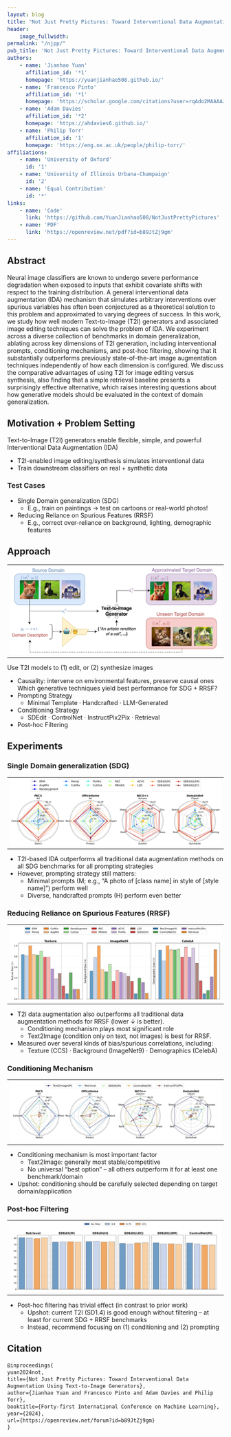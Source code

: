 ```yaml
---
layout: blog
title: "Not Just Pretty Pictures: Toward Interventional Data Augmentation Using Text-to-Image Generators"
header:
    image_fullwidth: 
permalink: "/njpp/"
pub_title: 'Not Just Pretty Pictures: Toward Interventional Data Augmentation Using Text-to-Image Generators'
authors:
    - name: 'Jianhao Yuan'
      affiliation_id: '*1'
      homepage: 'https://yuanjianhao508.github.io/'
    - name: 'Francesco Pinto'
      affiliation_id: '*1'
      homepage: 'https://scholar.google.com/citations?user=rqAdo2MAAAAJ&hl=en'
    - name: 'Adam Davies'
      affiliation_id: '*2'
      homepage: 'https://ahdavies6.github.io/'
    - name: 'Philip Torr'
      affiliation_id: '1'
      homepage: 'https://eng.ox.ac.uk/people/philip-torr/'
affiliations:
    - name: 'University of Oxford'
      id: '1'
    - name: 'University of Illinois Urbana-Champaign'
      id: '2'
    - name: 'Equal Contribution'
      id: '*'
links:
    - name: 'Code'
      link: 'https://github.com/YuanJianhao508/NotJustPrettyPictures'
    - name: 'PDF'
      link: 'https://openreview.net/pdf?id=b89JtZj9gm'
---
```


## Abstract

Neural image classifiers are known to undergo severe performance degradation when exposed to inputs that exhibit covariate shifts with respect to the training distribution. A general interventional data augmentation (IDA) mechanism that simulates arbitrary interventions over spurious variables has often been conjectured as a theoretical solution to this problem and approximated to varying degrees of success. In this work, we study how well modern Text-to-Image (T2I) generators and associated image editing techniques can solve the problem of IDA. We experiment across a diverse collection of benchmarks in domain generalization, ablating across key dimensions of T2I generation, including interventional prompts, conditioning mechanisms, and post-hoc filtering, showing that it substantially outperforms previously state-of-the-art image augmentation techniques independently of how each dimension is configured. We discuss the comparative advantages of using T2I for image editing versus synthesis, also finding that a simple retrieval baseline presents a surprisingly effective alternative, which raises interesting questions about how generative models should be evaluated in the context of domain generalization.

## Motivation + Problem Setting
Text-to-Image (T2I) generators enable flexible, simple, and powerful Interventional Data Augmentation (IDA)
- T2I-enabled image editing/synthesis simulates interventional data
- Train downstream classifiers on real + synthetic data

### Test Cases

- Single Domain generalization (SDG) 
  - E.g., train on paintings → test on cartoons or real-world photos!
- Reducing Reliance on Spurious Features (RRSF)
  - E.g., correct over-reliance on background, lighting, demographic features


## Approach

<table>
  <tr>
    <td> <img src="../images/images_for_pub/njpp_1.jpg"  alt="1" style="width: 100%" > </td>   
  </tr>
</table>

Use T2I models to (1) edit, or (2) synthesize images
- Causality: intervene on environmental features, preserve causal ones
Which generative techniques yield best performance for SDG + RRSF?
- Prompting Strategy
  - Minimal Template · Handcrafted · LLM-Generated 
- Conditioning Strategy
  - SDEdit · ControlNet · InstructPix2Pix · Retrieval
- Post-hoc Filtering

## Experiments

### Single Domain generalization (SDG) 

<table>
  <tr>
    <td> <img src="../images/images_for_pub/njpp_2.png"  alt="1" style="width: 100%" > </td>   
  </tr>
</table>

- T2I-based IDA outperforms all traditional data augmentation methods on all SDG benchmarks for all prompting strategies
- However, prompting strategy still matters:
  - Minimal prompts (M; e.g., “A photo of [class name] in style of [style name]”) perform well
  - Diverse, handcrafted prompts (H) perform even better

### Reducing Reliance on Spurious Features (RRSF)

<table>
    <tr>
    <td> <img src="../images/images_for_pub/njpp_3.png"  alt="1" style="width: 100%" > </td>   
  </tr>
</table>

- T2I data augmentation also outperforms all traditional data augmentation methods for RRSF (lower ↓ is better).
  - Conditioning mechanism plays most significant role
  - Text2Image (condition only on text, not images) is best for RRSF.
- Measured over several kinds of bias/spurious correlations, including:
  - Texture (CCS) · Background (ImageNet9) · Demographics (CelebA)

### Conditioning Mechanism

<table>
  <tr>
    <td> <img src="../images/images_for_pub/njpp_4.jpg"  alt="1" style="width: 100%" > </td>   
  </tr>
</table>

- Conditioning mechanism is most important factor
  - Text2Image: generally most stable/competitive
  - No universal “best option” – all others outperform it for at least one benchmark/domain
- Upshot: conditioning should be carefully selected depending on target domain/application

### Post-hoc Filtering

<table>
  <tr>
    <td> <img src="../images/images_for_pub/njpp_5.jpg"  alt="1" style="width: 100%" > </td>   
  </tr>
</table>

- Post-hoc filtering has trivial effect (in contrast to prior work)
  - Upshot: current T2I (SD1.4) is good enough without filtering – at least for current SDG + RRSF benchmarks
  - Instead, recommend focusing on (1) conditioning and (2) prompting

## Citation

```
@inproceedings{
yuan2024not,
title={Not Just Pretty Pictures: Toward Interventional Data Augmentation Using Text-to-Image Generators},
author={Jianhao Yuan and Francesco Pinto and Adam Davies and Philip Torr},
booktitle={Forty-first International Conference on Machine Learning},
year={2024},
url={https://openreview.net/forum?id=b89JtZj9gm}
}
```
